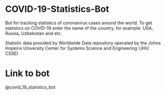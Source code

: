 # COVID-19-Statistics-Bot
Bot for tracking statistics of coronavirus cases around the world.
To get statistics on COVID-19 enter the name of the country, for example: USA, Russia, Uzbekistan and etc.

Statistic data provided by Worldwide Data repository operated by the Johns Hopkins University Center for 
Systems Science and Engineering (JHU CSSE)

# Link to bot
@covid_19_statistics_bot
